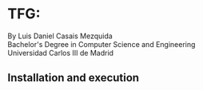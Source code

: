 # TFG:
By Luis Daniel Casais Mezquida  
Bachelor's Degree in Computer Science and Engineering  
Universidad Carlos III de Madrid





## Installation and execution


